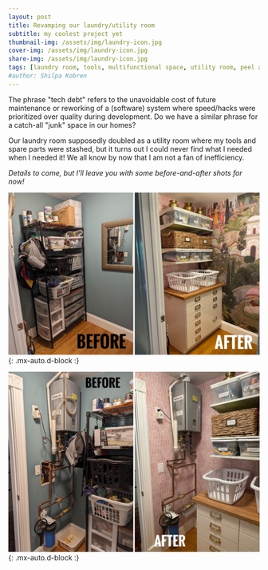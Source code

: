 ```yaml
---
layout: post
title: Revamping our laundry/utility room
subtitle: my coolest project yet
thumbnail-img: /assets/img/laundry-icon.jpg
cover-img: /assets/img/laundry-icon.jpg
share-img: /assets/img/laundry-icon.jpg
tags: [laundry room, tools, multifunctional space, utility room, peel and stick wallpaper, ikea boaxel, ikea sektion]
#author: Shilpa Kobren
---
```


The phrase "tech debt" refers to the unavoidable cost of future maintenance or 
reworking of a (software) system where speed/hacks 
were prioritized over quality during development. 
Do we have a similar phrase for a catch-all "junk" space in our homes? 

Our laundry room supposedly doubled as a utility room where my tools and spare parts were stashed, but it turns out I could never find
what I needed when I needed it! We all know by now that I am not a fan of inefficiency. 

*Details to come, but I'll leave you with some before-and-after shots for now!*

![before and after of laundry room shelves](../assets/img/laundry01.jpg){: .mx-auto.d-block :}

![before and after of laundry room shelves](../assets/img/laundry02.jpg){: .mx-auto.d-block :}